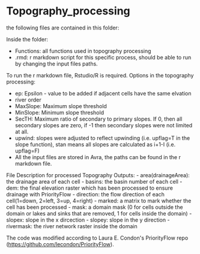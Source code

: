 # Topography_processing

the following files are contained in this folder:

Inside the folder: 
- Functions: all functions used in topography processing
- .rmd: r markdown script for this specific process, should be able to run by changing the input files paths.
      
To run the r markdown file, Rstudio/R is required.
Options in the topography processing:
  - ep: Epsilon - value to be added if adjacent cells have the same elvation
  - river order
  - MaxSlope: Maximum slope threshold
  - MinSlope: Minimum slope threshold
  - SecTH: Maximum ratio of secondary to primary slopes. If 0, then all secondary slopes are zero, if -1 then secondary slopes were not limited at all.
  - upwind: slopes were adjusted to reflect upwinding (i.e. upflag=T in the slope function), stan means all slopes are calculated as i+1-I (i.e. upflag=F)
  - All the input files are stored in Avra, the paths can be found in the r markdown file.

File Description for processed Topography Outputs:
    - area(drainageArea): the drainage area of each cell
    - basins: the basin number of each cell
    - dem: the final elevation raster which has been processed to ensure drainage with PriorityFlow
    - direction: the flow direction of each cell(1=down, 2=left, 3=up, 4=right)
    - marked: a matrix to mark whether the cell has been processed
    - mask: a domain mask (0 for cells outside the domain or lakes and sinks that are removed, 1 for cells inside the domain)
    - slopex: slope in the x dircection
    - slopey: slope in the y direction
    - rivermask: the river network raster inside the domain
    
 The code was modified according to Laura E. Condon's PriorityFlow repo (https://github.com/lecondon/PriorityFlow).

